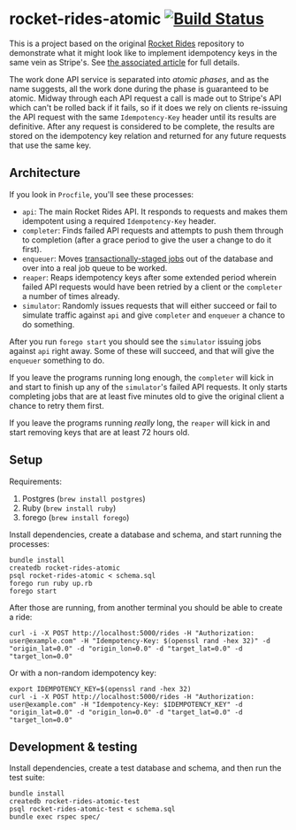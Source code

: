 # rocket-rides-atomic [![Build Status](https://travis-ci.org/brandur/rocket-rides-atomic.svg?branch=master)](https://travis-ci.org/brandur/rocket-rides-atomic)

This is a project based on the original [Rocket Rides][rides] repository to
demonstrate what it might look like to implement idempotency keys in the same
vein as Stripe's. See [the associated article][keys] for full details.

The work done API service is separated into _atomic phases_, and as the name
suggests, all the work done during the phase is guaranteed to be atomic. Midway
through each API request a call is made out to Stripe's API which can't be
rolled back if it fails, so if it does we rely on clients re-issuing the API
request with the same `Idempotency-Key` header until its results are
definitive. After any request is considered to be complete, the results are
stored on the idempotency key relation and returned for any future requests
that use the same key.

## Architecture

If you look in `Procfile`, you'll see these processes:

* `api`: The main Rocket Rides API. It responds to requests and makes them
  idempotent using a required `Idempotency-Key` header.
* `completer`: Finds failed API requests and attempts to push them through to
  completion (after a grace period to give the user a change to do it first).
* `enqueuer`: Moves [transactionally-staged jobs][jobs] out of the database and
  over into a real job queue to be worked.
* `reaper`: Reaps idempotency keys after some extended period wherein failed
  API requests would have been retried by a client or the `completer` a number
  of times already.
* `simulator`: Randomly issues requests that will either succeed or fail to
  simulate traffic against `api` and give `completer` and `enqueuer` a chance
  to do something.

After you run `forego start` you should see the `simulator` issuing jobs
against `api` right away. Some of these will succeed, and that will give the
`enqueuer` something to do.

If you leave the programs running long enough, the `completer` will kick in and
start to finish up any of the `simulator`'s failed API requests. It only starts
completing jobs that are at least five minutes old to give the original client
a chance to retry them first.

If you leave the programs running _really_ long, the `reaper` will kick in and
start removing keys that are at least 72 hours old.

## Setup

Requirements:

1. Postgres (`brew install postgres`)
2. Ruby (`brew install ruby`)
3. forego (`brew install forego`)

Install dependencies, create a database and schema, and start running the
processes:

```
bundle install
createdb rocket-rides-atomic
psql rocket-rides-atomic < schema.sql
forego run ruby up.rb
forego start
```

After those are running, from another terminal you should be able to create a
ride:

```
curl -i -X POST http://localhost:5000/rides -H "Authorization: user@example.com" -H "Idempotency-Key: $(openssl rand -hex 32)" -d "origin_lat=0.0" -d "origin_lon=0.0" -d "target_lat=0.0" -d "target_lon=0.0"
```

Or with a non-random idempotency key:

```
export IDEMPOTENCY_KEY=$(openssl rand -hex 32)
curl -i -X POST http://localhost:5000/rides -H "Authorization: user@example.com" -H "Idempotency-Key: $IDEMPOTENCY_KEY" -d "origin_lat=0.0" -d "origin_lon=0.0" -d "target_lat=0.0" -d "target_lon=0.0"
```

## Development & testing

Install dependencies, create a test database and schema, and then run the test
suite:

```
bundle install
createdb rocket-rides-atomic-test
psql rocket-rides-atomic-test < schema.sql
bundle exec rspec spec/
```

[jobs]: https://brandur.org/job-drain
[keys]: https://brandur.org/idempotency-keys
[rides]: https://github.com/stripe/stripe-connect-rocketrides

<!--
# vim: set tw=79:
-->
